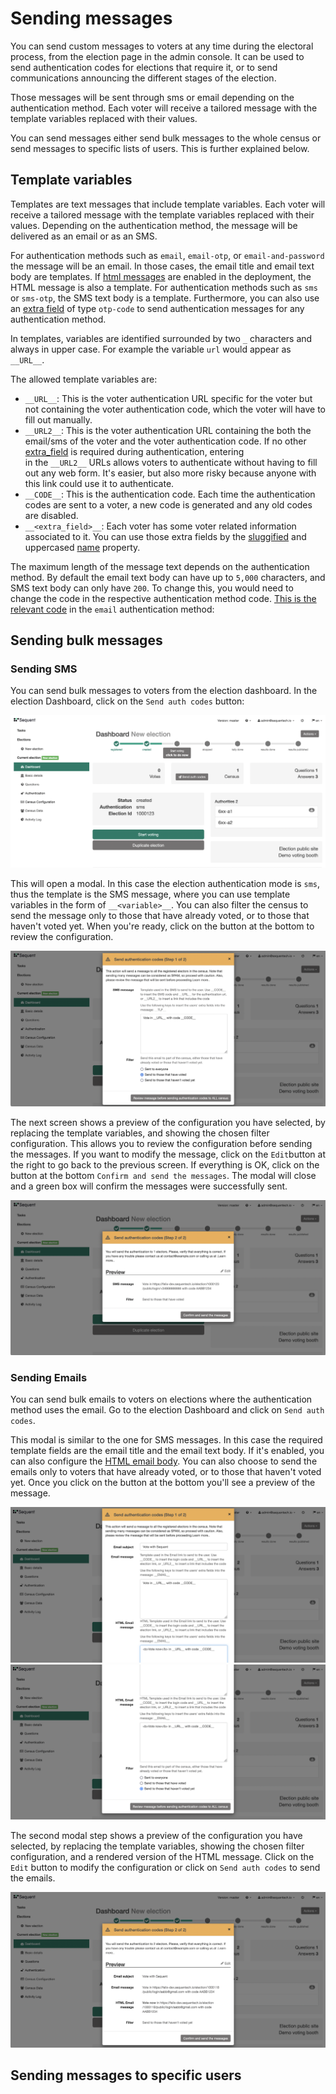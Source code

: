 # Sending messages

You can send custom messages to voters at any time during the electoral process, from
the election page in the admin console. It can be used to send authentication codes for
elections that require it, or to send communications announcing the different stages
of the election.

Those messages will be sent through sms or email depending on the authentication 
method. Each voter will receive a tailored message with the template variables replaced
with their values. 

You can send messages either send bulk messages to the whole census or send messages
to specific lists of users. This is further explained below.

## Template variables

Templates are text messages that include template variables. Each voter will receive a
tailored message with the template variables replaced with their values. Depending on
the authentication method, the message will be delivered as an email or as an SMS.

For authentication methods such as `email`, `email-otp`, or `email-and-password` the
message will be an email. In those cases, the email title and email text body are
templates. If [html messages](../../reference/election-creation-json#census-config-html_message)
are enabled in the deployment, the HTML message is also a template. For authentication
methods such as `sms` or `sms-otp`, the SMS text body is a template. Furthermore, you can also use an
[extra field](../../reference/election-creation-json#census-extra_fields) of type `otp-code`
to send authentication messages for any authentication method.

In templates, variables are identified surrounded by two `_` characters and always
in upper case. For example the variable `url` would appear as `__URL__`.

The allowed template variables are:
- `__URL__`: This is the voter authentication URL specific for the voter but
not containing the voter authentication code, which the voter will have to fill
out manually.
- `__URL2__`: This is the voter authentication URL containing the 
both the email/sms of the voter and the voter authentication code. If no other
[extra_field](#census-extra_fields) is required during authentication, entering  
in the `__URL2__` URLs allows voters to authenticate without having to fill out 
any web form. It's easier, but also more risky because anyone with this link 
could use it to authenticate.
- `__CODE__`: This is the authentication code. Each time the authentication 
codes are sent to a voter, a new code is generated and any old codes are 
disabled.
- `__<extra_field>__`: Each voter has some voter related information 
associated to it. You can use those extra fields by the 
[sluggified](https://docs.djangoproject.com/en/3.1/ref/utils/#django.utils.text.slugify) 
and uppercased [name](#extra-field-name) property.

The maximum length of the message text depends on the authentication method. By
default the email text body can have up to `5,000` characters, and SMS text
body can only have `200`. To change this, you would need to change the code
in the respective authentication method code. 
[This is the relevant code](https://github.com/sequentech/iam/blob/e9e980f8afd07e32098c487b7a8c3a9b4c5d575a/iam/authmethods/m_email.py#L140) 
in the `email` authentication method:

## Sending bulk messages

### Sending SMS

You can send bulk messages to voters from the election dashboard. In the election 
Dashboard, click on the `Send auth codes` button:

![Sms Dashboard](./assets/sms-dashboard.png)

This will open a modal. In this case the election authentication mode is `sms`, thus
the template is the SMS message, where you can use template variables in the form of
`__<variable>__`. You can also filter the census to send the message only to those that
have already voted, or to those that haven't voted yet. When you're ready, click on the
button at the bottom to review the configuration.

![Sms Modal 0](./assets/sms-modal0.png)

The next screen shows a preview of the configuration you have selected, by replacing the 
template variables, and showing the chosen filter configuration. This allows you to 
review the configuration before sending the messages. If you want to modify the message,
click on the `Edit`button at the right to go back to the previous screen. If everything
is OK, click on the button at the bottom `Confirm and send the messages`. The modal will
close and a green box will confirm the messages were successfully sent.

![Sms Modal 0](./assets/sms-modal1.png)

### Sending Emails

You can send bulk emails to voters on elections where the authentication method uses the email.
Go to the election Dashboard and click on `Send auth codes`.

This modal is similar to the one for SMS messages. In this case the required template fields
are the email title and the email text body. If it's enabled, you can also configure the [HTML
email body](../../reference/election-creation-json#census-config-html_message). You can also
choose to send the emails only to voters that have already voted, or to those that haven't voted
yet. Once you click on the button at the bottom you'll see a preview of the message.

![Email Modal 0](./assets/email-modal0.png)
![Email Modal 1](./assets/email-modal1.png)

The second modal step shows a preview of the configuration you have selected, by replacing the 
template variables, showing the chosen filter configuration, and a rendered version of the HTML
message. Click on the `Edit` button to modify the configuration or click on `Send auth codes`
to send the emails.

![Email Modal 2](./assets/email-modal2.png)

 ## Sending messages to specific users

